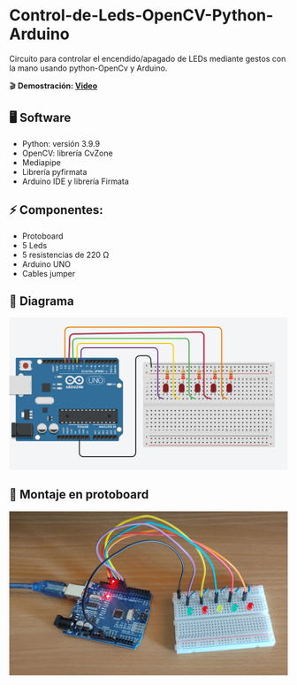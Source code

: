 # Control-de-Leds-OpenCV-Python-Arduino
Circuito para controlar el encendido/apagado de LEDs mediante gestos con la mano usando python-OpenCv y Arduino.

🎬 **Demostración: [Video](https://youtube.com/shorts/k-IrpJlKAqU)**

## 🖥️ Software 
- Python: versión 3.9.9
- OpenCV: librería CvZone
- Mediapipe
- Librería pyfirmata
- Arduino IDE y librería Firmata 

## ⚡ Componentes:
- Protoboard
- 5 Leds
- 5 resistencias de 220 Ω
- Arduino UNO
- Cables jumper

## 📐 Diagrama

![alt text](./Imagenes/diagrama.PNG)

## 🔌 Montaje en protoboard

![alt text](./Imagenes/esquematico.jpg)
